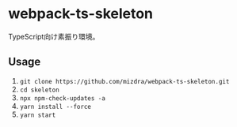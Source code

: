# webpack-ts-skeleton
TypeScript向け素振り環境。

## Usage
1. `git clone https://github.com/mizdra/webpack-ts-skeleton.git`
1. `cd skeleton`
1. `npx npm-check-updates -a`
1. `yarn install --force`
1. `yarn start`